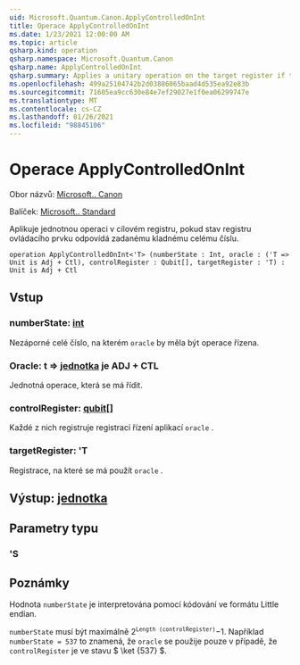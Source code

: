 ```yaml
---
uid: Microsoft.Quantum.Canon.ApplyControlledOnInt
title: Operace ApplyControlledOnInt
ms.date: 1/23/2021 12:00:00 AM
ms.topic: article
qsharp.kind: operation
qsharp.namespace: Microsoft.Quantum.Canon
qsharp.name: ApplyControlledOnInt
qsharp.summary: Applies a unitary operation on the target register if the control register state corresponds to a specified positive integer.
ms.openlocfilehash: 499a25104742b2d03886065baad4d535ea92e83b
ms.sourcegitcommit: 71605ea9cc630e84e7ef29027e1f0ea06299747e
ms.translationtype: MT
ms.contentlocale: cs-CZ
ms.lasthandoff: 01/26/2021
ms.locfileid: "98845106"
---
```

# <a name="applycontrolledonint-operation"></a>Operace ApplyControlledOnInt

Obor názvů: [Microsoft.. Canon](xref:Microsoft.Quantum.Canon)

Balíček: [Microsoft.. Standard](https://nuget.org/packages/Microsoft.Quantum.Standard)


Aplikuje jednotnou operaci v cílovém registru, pokud stav registru ovládacího prvku odpovídá zadanému kladnému celému číslu.

```qsharp
operation ApplyControlledOnInt<'T> (numberState : Int, oracle : ('T => Unit is Adj + Ctl), controlRegister : Qubit[], targetRegister : 'T) : Unit is Adj + Ctl
```


## <a name="input"></a>Vstup

### <a name="numberstate--int"></a>numberState: [int](xref:microsoft.quantum.lang-ref.int)

Nezáporné celé číslo, na kterém `oracle` by měla být operace řízena.


### <a name="oracle--t--unit--is-adj--ctl"></a>Oracle: t => [jednotka](xref:microsoft.quantum.lang-ref.unit)  je ADJ + CTL

Jednotná operace, která se má řídit.


### <a name="controlregister--qubit"></a>controlRegister: [qubit](xref:microsoft.quantum.lang-ref.qubit)[]

Každé z nich registruje registraci řízení aplikací `oracle` .


### <a name="targetregister--t"></a>targetRegister: 'T

Registrace, na které se má použít `oracle` .



## <a name="output--unit"></a>Výstup: [jednotka](xref:microsoft.quantum.lang-ref.unit)



## <a name="type-parameters"></a>Parametry typu

### <a name="t"></a>'S



## <a name="remarks"></a>Poznámky

Hodnota `numberState` je interpretována pomocí kódování ve formátu Little endian.

`numberState` musí být maximálně $2 ^ \texttt{Length (controlRegister)}-$1.
Například `numberState = 537` to znamená, že `oracle` se použije pouze v případě, že `controlRegister` je ve stavu $ \ket {537} $.